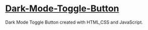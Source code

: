 # [Dark-Mode-Toggle-Button](https://pauloskatostaris.github.io/Dark-Mode-Toggle-Button/)

Dark Mode Toggle Button created with HTML,CSS and JavaScript.
